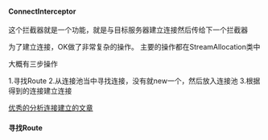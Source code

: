 #### ConnectInterceptor
这个拦截器就是一个功能，就是与目标服务器建立连接然后传给下一个拦截器

为了建立连接，OK做了非常复杂的操作。 主要的操作都在StreamAllocation类中

大概有三步操作

1.寻找Route
2.从连接池当中寻找连接，没有就new一个，然后放入连接池
3.根据得到的连接建立连接

[优秀的分析连接建立的文章](https://www.wolfcstech.com/2016/10/27/OkHttp3%E8%BF%9E%E6%8E%A5%E5%BB%BA%E7%AB%8B%E8%BF%87%E7%A8%8B%E5%88%86%E6%9E%90/)

#### 寻找Route


